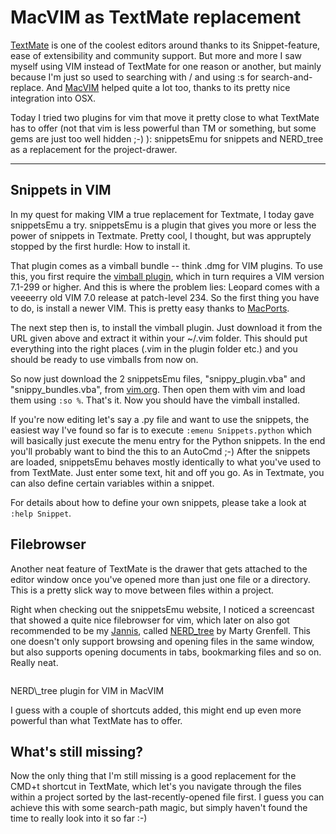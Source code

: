 # MacVIM as TextMate replacement

[TextMate](http://macromates.com/) is one of the coolest editors around thanks to its Snippet-feature, ease of extensibility and community support. But more and more I saw myself using VIM instead of TextMate for one reason or another, but mainly because I'm just so used to searching with / and using :s for search-and-replace. And [MacVIM](http://code.google.com/p/macvim/) helped quite a lot too, thanks to its pretty nice integration into OSX.

Today I tried two plugins for vim that move it pretty close to what TextMate has to offer (not that vim is less powerful than TM or something, but some gems are just too well hidden ;-) ): snippetsEmu for snippets and NERD\_tree as a replacement for the project-drawer.


-------------------------------

## Snippets in VIM

In my quest for making VIM a true replacement for Textmate, I today gave snippetsEmu a try. snippetsEmu is a plugin that gives you more or less the power of snippets in Textmate. Pretty cool, I thought, but was appruptely stopped by the first hurdle: How to install it.

That plugin comes as a vimball bundle -- think .dmg for VIM plugins. To use this, you first require the [vimball plugin](http://vim.sourceforge.net/scripts/script.php?script_id=1502), which in turn requires a VIM version 7.1-299 or higher. And this is where the problem lies: Leopard comes with a veeeerry old VIM 7.0 release at patch-level 234. So the first thing you have to do, is install a newer VIM. This is pretty easy thanks to [MacPorts](http://www.macports.org/).

The next step then is, to install the vimball plugin. Just download it from the URL given above and extract it within your ~/.vim folder. This should put everything into the right places (.vim in the plugin folder etc.) and you should be ready to use vimballs from now on.

So now just download the 2 snippetsEmu files, "snippy\_plugin.vba" and "snippy\_bundles.vba", from [vim.org](http://www.vim.org/scripts/script.php?script_id=1318). Then open them with vim and load them using `:so %`. That's it. Now you should have the vimball installed.

If you're now editing let's say a .py file and want to use the snippets, the easiest way I've found so far is to execute `:emenu Snippets.python` which will basically just execute the menu entry for the Python snippets. In the end you'll probably want to bind the this to an AutoCmd ;-) After the snippets are loaded, snippetsEmu behaves mostly identically to what you've used to from TextMate. Just enter some text, hit <tab> and off you go. As in Textmate, you can also define certain variables within a snippet.

For details about how to define your own snippets, please take a look at `:help Snippet`.

## Filebrowser

Another neat feature of TextMate is the drawer that gets attached to the editor window once you've opened more than just one file or a directory. This is a pretty slick way to move between files within a project.

Right when checking out the snippetsEmu website, I noticed a screencast that showed a quite nice filebrowser for vim, which later on also got recommended to be my [Jannis](http://jannisleidel.com/), called [NERD_tree](http://www.vim.org/scripts/script.php?script_id=1658) by Marty Grenfell. This one doesn't only support browsing and opening files in the same window, but also supports opening documents in tabs, bookmarking files and so on. Really neat.

<div class="figure"><img src="http://img.skitch.com/20080803-r9tpiptakaxeb2r1pa2x846jum.png" alt="" /><p class="caption">NERD\_tree plugin for VIM in MacVIM</p></div>

I guess with a couple of shortcuts added, this might end up even more powerful than what TextMate has to offer. 

## What's still missing?

Now the only thing that I'm still missing is a good replacement for the CMD+t shortcut in TextMate, which let's you navigate through the files within a project sorted by the last-recently-opened file first. I guess you can achieve this with some search-path magic, but simply haven't found the time to really look into it so far :-)